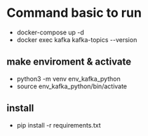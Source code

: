 # Command basic to run
 - docker-compose up -d
 - docker exec kafka kafka-topics --version

## make enviroment & activate
- python3 -m venv env_kafka_python
- source env_kafka_python/bin/activate

## install
- pip install -r requirements.txt
